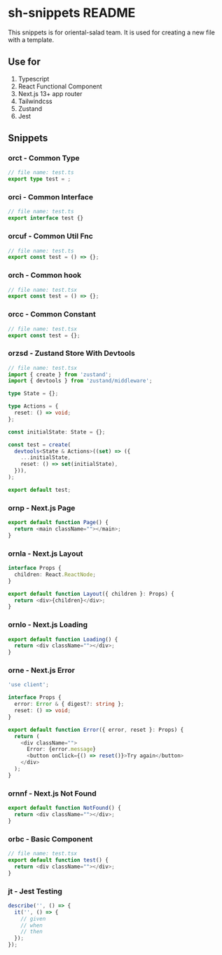 # sh-snippets README

This snippets is for oriental-salad team. It is used for creating a new file with a template.

## Use for

1. Typescript
2. React Functional Component
3. Next.js 13+ app router
4. Tailwindcss
5. Zustand
6. Jest

## Snippets

### orct - Common Type

```typescript
// file name: test.ts
export type test = ;
```

### orci - Common Interface

```typescript
// file name: test.ts
export interface test {}
```

### orcuf - Common Util Fnc

```typescript
// file name: test.ts
export const test = () => {};
```

### orch - Common hook

```typescript
// file name: test.tsx
export const test = () => {};
```

### orcc - Common Constant

```typescript
// file name: test.tsx
export const test = {};
```

### orzsd - Zustand Store With Devtools

```typescript
// file name: test.tsx
import { create } from 'zustand';
import { devtools } from 'zustand/middleware';

type State = {};

type Actions = {
  reset: () => void;
};

const initialState: State = {};

const test = create(
  devtools<State & Actions>((set) => ({
    ...initialState,
    reset: () => set(initialState),
  })),
);

export default test;
```

### ornp - Next.js Page

```typescript
export default function Page() {
  return <main className=""></main>;
}
```

### ornla - Next.js Layout

```typescript
interface Props {
  children: React.ReactNode;
}

export default function Layout({ children }: Props) {
  return <div>{children}</div>;
}
```

### ornlo - Next.js Loading

```typescript
export default function Loading() {
  return <div className=""></div>;
}
```

### orne - Next.js Error

```typescript
'use client';

interface Props {
  error: Error & { digest?: string };
  reset: () => void;
}

export default function Error({ error, reset }: Props) {
  return (
    <div className="">
      Error: {error.message}
      <button onClick={() => reset()}>Try again</button>
    </div>
  );
}
```

### ornnf - Next.js Not Found

```typescript
export default function NotFound() {
  return <div className=""></div>;
}
```

### orbc - Basic Component

```typescript
// file name: test.tsx
export default function test() {
  return <div className=""></div>;
}
```

### jt - Jest Testing

```typescript
describe('', () => {
  it('', () => {
    // given
    // when
    // then
  });
});
```

